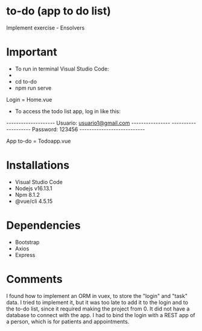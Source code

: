 # to-do (app to do list)
 Implement exercise - Ensolvers
 
# Important
- To run in terminal Visual Studio Code:
- 
- cd to-do
- npm run serve

Login = Home.vue
- To access the todo list app, log in like this:
    
-------------------- Usuario: usuario1@gmail.com ----------------
-------------------- Password: 123456 ---------------------------

App to-do = Todoapp.vue

# Installations
- Visual Studio Code
- Nodejs v16.13.1
- Npm 8.1.2
- @vue/cli 4.5.15
# Dependencies
- Bootstrap
- Axios
- Express
# Comments
I found how to implement an ORM in vuex, to store the "login" and "task" data. I tried to implement it, but it was too late to add it to the login and to the to-do list, since it required making the project from 0.
It did not have a database to connect with the app. I had to bind the login with a REST app of a person, which is for patients and appointments.
